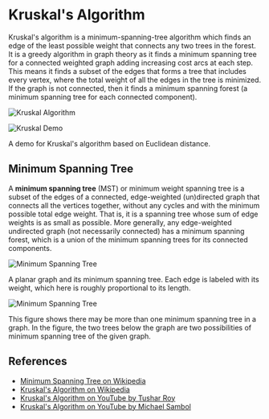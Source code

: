 # Kruskal's Algorithm

Kruskal's algorithm is a minimum-spanning-tree algorithm which
finds an edge of the least possible weight that connects any two
trees in the forest. It is a greedy algorithm in graph theory
as it finds a minimum spanning tree for a connected weighted
graph adding increasing cost arcs at each step. This means it
finds a subset of the edges that forms a tree that includes every
vertex, where the total weight of all the edges in the tree is
minimized. If the graph is not connected, then it finds a
minimum spanning forest (a minimum spanning tree for each
connected component).

![Kruskal Algorithm](https://upload.wikimedia.org/wikipedia/commons/5/5c/MST_kruskal_en.gif)

![Kruskal Demo](https://upload.wikimedia.org/wikipedia/commons/b/bb/KruskalDemo.gif)

A demo for Kruskal's algorithm based on Euclidean distance.

## Minimum Spanning Tree

A **minimum spanning tree** (MST) or minimum weight spanning tree
is a subset of the edges of a connected, edge-weighted
(un)directed graph that connects all the vertices together,
without any cycles and with the minimum possible total edge
weight. That is, it is a spanning tree whose sum of edge weights
is as small as possible. More generally, any edge-weighted
undirected graph (not necessarily connected) has a minimum
spanning forest, which is a union of the minimum spanning
trees for its connected components.

![Minimum Spanning Tree](https://upload.wikimedia.org/wikipedia/commons/d/d2/Minimum_spanning_tree.svg)

A planar graph and its minimum spanning tree. Each edge is
labeled with its weight, which here is roughly proportional
to its length.

![Minimum Spanning Tree](https://upload.wikimedia.org/wikipedia/commons/c/c9/Multiple_minimum_spanning_trees.svg)

This figure shows there may be more than one minimum spanning
tree in a graph. In the figure, the two trees below the graph
are two possibilities of minimum spanning tree of the given graph.

## References

-   [Minimum Spanning Tree on Wikipedia](https://en.wikipedia.org/wiki/Minimum_spanning_tree)
-   [Kruskal's Algorithm on Wikipedia](https://en.wikipedia.org/wiki/Kruskal%27s_algorithm)
-   [Kruskal's Algorithm on YouTube by Tushar Roy](https://www.youtube.com/watch?v=fAuF0EuZVCk&list=PLLXdhg_r2hKA7DPDsunoDZ-Z769jWn4R8)
-   [Kruskal's Algorithm on YouTube by Michael Sambol](https://www.youtube.com/watch?v=71UQH7Pr9kU&list=PLLXdhg_r2hKA7DPDsunoDZ-Z769jWn4R8)
